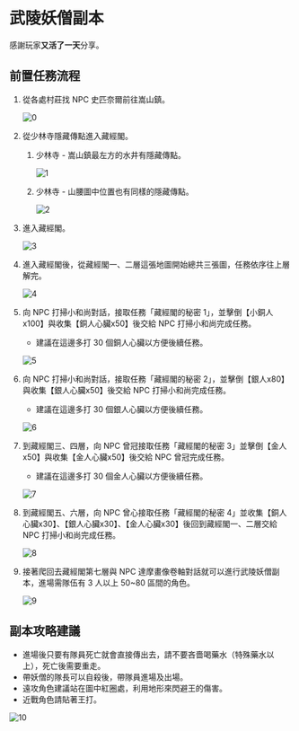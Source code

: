 # 武陵妖僧副本

感謝玩家**又活了一天**分享。

## 前置任務流程

1. 從各處村莊找 NPC 史匹奈爾前往嵩山鎮。

    ![0](0.png)

2. 從少林寺隱藏傳點進入藏經閣。

    1. 少林寺 - 嵩山鎮最左方的水井有隱藏傳點。

        ![1](1.png)

    2. 少林寺 - 山腰圖中位置也有同樣的隱藏傳點。

        ![2](2.png)

3. 進入藏經閣。

    ![3](3.png)

4. 進入藏經閣後，從藏經閣一、二層這張地圖開始總共三張圖，任務依序往上層解完。

    ![4](4.png)

5. 向 NPC 打掃小和尚對話，接取任務「藏經閣的秘密 1」，並擊倒【小銅人x100】與收集【銅人心臟x50】後交給 NPC 打掃小和尚完成任務。

    - 建議在這邊多打 30 個銅人心臟以方便後續任務。

    ![5](5.png)

6. 向 NPC 打掃小和尚對話，接取任務「藏經閣的秘密 2」，並擊倒【銀人x80】與收集【銀人心臟x50】後交給 NPC 打掃小和尚完成任務。

    - 建議在這邊多打 30 個銀人心臟以方便後續任務。

    ![6](6.png)

7. 到藏經閣三、四層，向 NPC 曾冠接取任務「藏經閣的秘密 3」並擊倒【金人x50】與收集【金人心臟x50】後交給 NPC 曾冠完成任務。

    - 建議在這邊多打 30 個金人心臟以方便後續任務。

    ![7](7.png)

8. 到藏經閣五、六層，向 NPC 曾心接取任務「藏經閣的秘密 4」並收集【銅人心臟x30】、【銀人心臟x30】、【金人心臟x30】後回到藏經閣一、二層交給 NPC 打掃小和尚完成任務。

    ![8](8.png)

9. 接著爬回去藏經閣第七層與 NPC 達摩畫像卷軸對話就可以進行武陵妖僧副本，進場需隊伍有 3 人以上 50~80 區間的角色。

    ![9](9.png)

## 副本攻略建議

- 進場後只要有隊員死亡就會直接傳出去，請不要吝嗇喝藥水（特殊藥水以上），死亡後需要重走。
- 帶妖僧的隊長可以自殺後，帶隊員進場及出場。
- 遠攻角色建議站在圖中紅圈處，利用地形來閃避王的傷害。
- 近戰角色請貼著王打。

![10](10.png)
